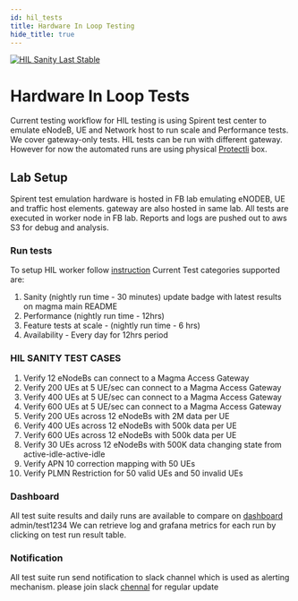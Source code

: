 ```yaml
---
id: hil_tests
title: Hardware In Loop Testing
hide_title: true
---
```


<a href="http://automation.fbmagma.ninja"><img src="http://ens-spirent-test-summary.com.s3-us-west-1.amazonaws.com/sanity/hilsanitypass.svg" alt="HIL Sanity Last Stable"></a>

# Hardware In Loop Tests

Current testing workflow for HIL testing is using Spirent test center to emulate eNodeB, UE and Network host to run scale and Performance tests. We cover
gateway-only tests.
HIL tests can be run with different gateway. However for now the automated runs are using physical [Protectli](https://protectli.com/vault-4-port) box.

## Lab Setup

Spirent test emulation hardware is hosted in FB lab emulating eNODEB, UE and traffic host elements. gateway are also hosted in same lab. All tests are
executed in worker node in FB lab. Reports and logs are pushed out to aws S3 for debug and analysis.

### Run tests

To setup HIL worker follow [instruction](https://github.com/fbcinternal/ens_magma/tree/master/spirent_automation)
Current Test categories supported are:

1. Sanity (nightly run time - 30 minutes) update badge with latest results on magma main README
1. Performance (nightly run time - 12hrs)
1. Feature tests at scale - (nightly run time - 6 hrs)
1. Availability - Every day for 12hrs period

### HIL SANITY TEST CASES

1. Verify 12 eNodeBs can connect to a Magma Access Gateway
1. Verify 200 UEs at 5 UE/sec can connect to a Magma Access Gateway
1. Verify 400 UEs at 5 UE/sec can connect to a Magma Access Gateway
1. Verify 600 UEs at 5 UE/sec can connect to a Magma Access Gateway
1. Verify 200 UEs across 12 eNodeBs with 2M data per UE
1. Verify 400 UEs across 12 eNodeBs with 500k data per UE
1. Verify 600 UEs across 12 eNodeBs with 500k data per UE
1. Verify 30 UEs across 12 eNodeBs with 500K data changing state from active-idle-active-idle
1. Verify APN 10 correction mapping with 50 UEs
1. Verify PLMN Restriction for 50 valid UEs and 50 invalid UEs

### Dashboard

All test suite results and daily runs are available to compare on [dashboard](http://automation.fbmagma.ninja/) admin/test1234
We can retrieve log and grafana metrics for each run by clicking on test run result table.

### Notification

All test suite run send notification to slack channel which is used as alerting mechanism.
please join slack [chennal](https://magmacore.slack.com/archives/C02164DSGPM) for regular update
